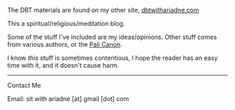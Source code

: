 The DBT materials are found on my other site, [dbtwithariadne.com](https://www.dbtwithariadne.com)

This a spiritual/religious/meditation blog.

Some of the stuff I've included are my ideas/opinions. Other stuff comes from various authors, or the [Pali Canon](https://en.wikipedia.org/wiki/Pali_Canon).

I know this stuff is sometimes contentious, I hope the reader has an easy time with it, and it doesn't cause harm.

-----

Contact Me

Email: sit with ariadne [at] gmail [dot] com